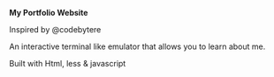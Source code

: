 **My Portfolio Website**

Inspired by @codebytere 

An interactive terminal like emulator that allows you to learn about me.

Built with Html, less & javascript
